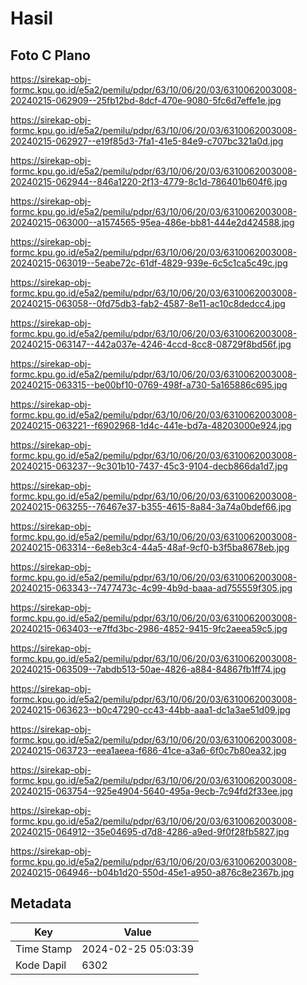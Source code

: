# Hasil

## Foto C Plano

https://sirekap-obj-formc.kpu.go.id/e5a2/pemilu/pdpr/63/10/06/20/03/6310062003008-20240215-062909--25fb12bd-8dcf-470e-9080-5fc6d7effe1e.jpg

https://sirekap-obj-formc.kpu.go.id/e5a2/pemilu/pdpr/63/10/06/20/03/6310062003008-20240215-062927--e19f85d3-7fa1-41e5-84e9-c707bc321a0d.jpg

https://sirekap-obj-formc.kpu.go.id/e5a2/pemilu/pdpr/63/10/06/20/03/6310062003008-20240215-062944--846a1220-2f13-4779-8c1d-786401b604f6.jpg

https://sirekap-obj-formc.kpu.go.id/e5a2/pemilu/pdpr/63/10/06/20/03/6310062003008-20240215-063000--a1574565-95ea-486e-bb81-444e2d424588.jpg

https://sirekap-obj-formc.kpu.go.id/e5a2/pemilu/pdpr/63/10/06/20/03/6310062003008-20240215-063019--5eabe72c-61df-4829-939e-6c5c1ca5c49c.jpg

https://sirekap-obj-formc.kpu.go.id/e5a2/pemilu/pdpr/63/10/06/20/03/6310062003008-20240215-063058--0fd75db3-fab2-4587-8e11-ac10c8dedcc4.jpg

https://sirekap-obj-formc.kpu.go.id/e5a2/pemilu/pdpr/63/10/06/20/03/6310062003008-20240215-063147--442a037e-4246-4ccd-8cc8-08729f8bd56f.jpg

https://sirekap-obj-formc.kpu.go.id/e5a2/pemilu/pdpr/63/10/06/20/03/6310062003008-20240215-063315--be00bf10-0769-498f-a730-5a165886c695.jpg

https://sirekap-obj-formc.kpu.go.id/e5a2/pemilu/pdpr/63/10/06/20/03/6310062003008-20240215-063221--f6902968-1d4c-441e-bd7a-48203000e924.jpg

https://sirekap-obj-formc.kpu.go.id/e5a2/pemilu/pdpr/63/10/06/20/03/6310062003008-20240215-063237--9c301b10-7437-45c3-9104-decb866da1d7.jpg

https://sirekap-obj-formc.kpu.go.id/e5a2/pemilu/pdpr/63/10/06/20/03/6310062003008-20240215-063255--76467e37-b355-4615-8a84-3a74a0bdef66.jpg

https://sirekap-obj-formc.kpu.go.id/e5a2/pemilu/pdpr/63/10/06/20/03/6310062003008-20240215-063314--6e8eb3c4-44a5-48af-9cf0-b3f5ba8678eb.jpg

https://sirekap-obj-formc.kpu.go.id/e5a2/pemilu/pdpr/63/10/06/20/03/6310062003008-20240215-063343--7477473c-4c99-4b9d-baaa-ad755559f305.jpg

https://sirekap-obj-formc.kpu.go.id/e5a2/pemilu/pdpr/63/10/06/20/03/6310062003008-20240215-063403--e7ffd3bc-2986-4852-9415-9fc2aeea59c5.jpg

https://sirekap-obj-formc.kpu.go.id/e5a2/pemilu/pdpr/63/10/06/20/03/6310062003008-20240215-063509--7abdb513-50ae-4826-a884-84867fb1ff74.jpg

https://sirekap-obj-formc.kpu.go.id/e5a2/pemilu/pdpr/63/10/06/20/03/6310062003008-20240215-063623--b0c47290-cc43-44bb-aaa1-dc1a3ae51d09.jpg

https://sirekap-obj-formc.kpu.go.id/e5a2/pemilu/pdpr/63/10/06/20/03/6310062003008-20240215-063723--eea1aeea-f686-41ce-a3a6-6f0c7b80ea32.jpg

https://sirekap-obj-formc.kpu.go.id/e5a2/pemilu/pdpr/63/10/06/20/03/6310062003008-20240215-063754--925e4904-5640-495a-9ecb-7c94fd2f33ee.jpg

https://sirekap-obj-formc.kpu.go.id/e5a2/pemilu/pdpr/63/10/06/20/03/6310062003008-20240215-064912--35e04695-d7d8-4286-a9ed-9f0f28fb5827.jpg

https://sirekap-obj-formc.kpu.go.id/e5a2/pemilu/pdpr/63/10/06/20/03/6310062003008-20240215-064946--b04b1d20-550d-45e1-a950-a876c8e2367b.jpg


## Metadata

| Key        | Value               |
| ---------- | ------------------- |
| Time Stamp | 2024-02-25 05:03:39 |
| Kode Dapil | 6302                |



